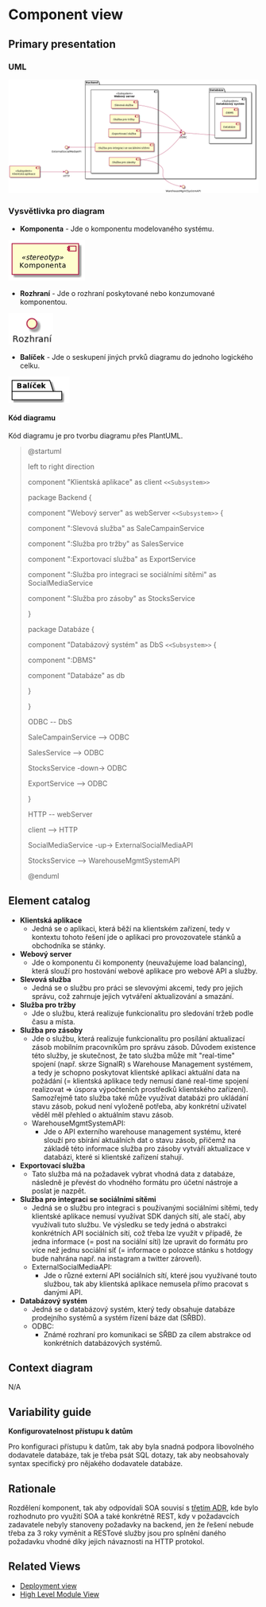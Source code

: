 # Component view
## Primary presentation
### UML
![Component diagram](../assets/prodejni_system_component_diagram.png "Diagram komponent prodejního systému")

### Vysvětlivka pro diagram
- **Komponenta** - Jde o komponentu modelovaného systému.

![Component](../assets/diagram_legend_assets/component.png "Znak komponenty")

- **Rozhraní** - Jde o rozhraní poskytované nebo konzumované komponentou.

![Interface](../assets/diagram_legend_assets/interface.png "Znak rozhraní")

- **Balíček** - Jde o seskupení jiných prvků diagramu do jednoho logického celku.

![Package](../assets/diagram_legend_assets/package.png "Znak balíčku") 

#### **Kód diagramu**
Kód diagramu je pro tvorbu diagramu přes PlantUML.

> @startuml
>
> left to right direction
>
> component "Klientská aplikace" as client `<<Subsystem>>`
>
> package Backend {
>
>   component "Webový server" as webServer `<<Subsystem>>` {
>
>   component ":Slevová služba" as SaleCampainService
>
>   component ":Služba pro tržby" as SalesService
>
>   component ":Exportovací služba" as ExportService
>
>   component ":Služba pro integraci se sociálními sítěmi" as SocialMediaService
>
>   component ":Služba pro zásoby" as StocksService
>
>   }
>
>   package Databáze {
>
>   component "Databázový systém" as DbS `<<Subsystem>>` {
>
>    component ":DBMS"
>
>    component "Databáze" as db
>
>    }
>
>   }
>
>   ODBC -- DbS
>
>   SaleCampainService --> ODBC
>
>   SalesService --> ODBC
>
>   StocksService -down-> ODBC
>
>   ExportService --> ODBC
>
> }
>
> HTTP -- webServer
>
> client --> HTTP
>
> SocialMediaService -up-> ExternalSocialMediaAPI
>
> StocksService --> WarehouseMgmtSystemAPI
>
> @enduml

## Element catalog
- **Klientská aplikace**
    - Jedná se o aplikaci, která běží na klientském zařízení, tedy v kontextu tohoto řešení jde o aplikaci pro provozovatele stánků a obchodníka se stánky.
- **Webový server**
    - Jde o komponentu či komponenty (neuvažujeme load balancing), která slouží pro hostování webové aplikace pro webové API a služby.
- **Slevová služba**
    - Jedná se o službu pro práci se slevovými akcemi, tedy pro jejich správu, což zahrnuje jejich vytváření aktualizování a smazání.
- **Služba pro tržby**
    - Jde o službu, která realizuje funkcionalitu pro sledování tržeb podle času a místa.
- **Služba pro zásoby**
    - Jde o službu, která realizuje funkcionalitu pro posílání aktualizací zásob mobilním pracovníkům pro správu zásob. Důvodem existence této služby, je skutečnost, že tato služba může mít "real-time" spojení (např. skrze SignalR) s Warehouse Management systémem, a tedy je schopno poskytovat klientské aplikaci aktuální data na požádání (= klientská aplikace tedy nemusí dané real-time spojení realizovat => úspora výpočteních prostředků klientského zařízení). Samozřejmě tato služba také může využívat databázi pro ukládání stavu zásob, pokud není vyloženě potřeba, aby konkrétní uživatel věděl měl přehled o aktuálním stavu zásob.
    - WarehouseMgmtSystemAPI:
        - Jde o API externího warehouse management systému, které slouží pro sbírání aktuálních dat o stavu zásob, přičemž na základě této informace služba pro zásoby vytváří aktualizace v databázi, které si klientské zařízení stahují.
- **Exportovací služba**
    - Tato služba má na požadavek vybrat vhodná data z databáze, následně je převést do vhodného formátu pro účetní nástroje a poslat je nazpět.
- **Služba pro integraci se sociálními sítěmi**
    - Jedná se o službu pro integraci s používanými sociálními sítěmi, tedy klientské aplikace nemusí využívat SDK daných sítí, ale stačí, aby využívali tuto službu. Ve výsledku se tedy jedná o abstrakci konkrétních API sociálních sítí, což třeba lze využít v případě, že jedna informace (= post na sociální síti) lze upravit do formátu pro více než jednu sociální síť (= informace o polozce stánku s hotdogy bude nahrána např. na instagram a twitter zároveň).
    - ExternalSocialMediaAPI:
        - Jde o různé externí API sociálních sítí, které jsou využívané touto službou, tak aby klientská aplikace nemusela přímo pracovat s danými API.
- **Databázový systém**
    - Jedná se o databázový systém, který tedy obsahuje databáze prodejního systémů a systém řízení báze dat (SŘBD).
    - ODBC:
        - Známé rozhraní pro komunikaci se SŘBD za cílem abstrakce od konkrétních databázových systémů.

## Context diagram
N/A

## Variability guide
**Konfigurovatelnost přístupu k datům**

Pro konfiguraci přístupu k datům, tak aby byla snadná podpora libovolného dodavatele databáze, tak je třeba psát SQL dotazy, tak aby neobsahovaly syntax specifický pro nějakého dodavatele databáze.

## Rationale
Rozdělení komponent, tak aby odpovídali SOA souvisí s [třetím ADR](../rozhodnutí/4_rozhodnuti_o_architekture_backendu.md "Třetí architektonické rozhodnutí"), kde bylo rozhodnuto pro využití SOA a také konkrétně REST, kdy v požadavcích zadavatele nebyly stanoveny požadavky na backend, jen že řešení nebude třeba za 3 roky vyměnit a RESTové služby jsou pro splnění daného požadavku vhodné díky jejich návaznosti na HTTP protokol.

## Related Views
- [Deployment view](../umístění/deployment.md "Deployment view")
- [High Level Module View](../moduly/module_view.md "High Level Module View")
